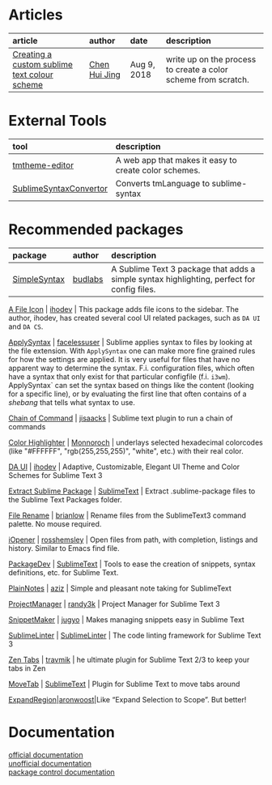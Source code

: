 # Articles
article | author | date | description
:-------|:-------|:-----|:-----------
[Creating a custom sublime text colour scheme](https://www.chenhuijing.com/blog/creating-a-custom-sublime-text-colour-scheme/) | [Chen Hui Jing](https://www.chenhuijing.com) | Aug 9, 2018 | write up on the process to create a color scheme from scratch.

# External Tools
tool | description
:--- |:-----------
[tmtheme-editor](https://tmtheme-editor.herokuapp.com/#!/editor/theme/Monokai) | A web app that makes it easy to create color schemes.  
[SublimeSyntaxConvertor](https://github.com/aziz/SublimeSyntaxConvertor) | Converts tmLanguage to sublime-syntax
   

# Recommended packages
package | author | description
:------ |:------ |:-----------
[SimpleSyntax](https://github.com/budlabs/SimpleSyntax) | [budlabs](https://github.com/budlabs) | A Sublime Text 3 package that adds a simple syntax highlighting, perfect for config files.

[A File Icon](https://github.com/ihodev/a-file-icon) | [ihodev](https://github.com/ihodev) | This package adds file icons to the sidebar. The author, ihodev, has created several cool UI related packages, such as `DA UI` and `DA CS`.

[ApplySyntax](https://github.com/facelessuser/ApplySyntax) | [facelessuser](https://github.com/facelessuser) | Sublime applies syntax to files by looking at the file extension. With `ApplySyntax` one can make more fine grained rules for how the settings are applied. It is very useful for files that have no apparent way to determine the syntax. F.i. configuration files, which often have a syntax that only exist for that particular configfile (f.i. `i3wm`). ApplySyntax` can set the syntax based on things like the content (looking for a specific line), or by evaluating the first line that often contains of a *shebang* that tells what syntax to use.

[Chain of Command](https://github.com/jisaacks/ChainOfCommand) | [jisaacks](https://github.com/jisaacks) | Sublime text plugin to run a chain of commands

[Color Highlighter](https://github.com/Monnoroch/ColorHighlighter) | [Monnoroch](https://github.com/Monnoroch/ColorHighlighter) | underlays selected hexadecimal colorcodes (like "#FFFFFF", "rgb(255,255,255)", "white", etc.) with their real color.

[DA UI](https://github.com/ihodev/sublime-da-ui) | [ihodev](https://github.com/ihodev) | Adaptive, Customizable, Elegant UI Theme and Color Schemes for Sublime Text 3

[Extract Sublime Package](https://github.com/SublimeText/ExtractSublimePackage) | [SublimeText](https://github.com/SublimeText) | Extract .sublime-package files to the Sublime Text Packages folder.

[File Rename](https://github.com/brianlow/FileRename) | [brianlow](https://github.com/brianlow) | Rename files from the SublimeText3 command palette. No mouse required.

[iOpener](https://github.com/rosshemsley/iOpener) | [rosshemsley](https://github.com/rosshemsley) | Open files from path, with completion, listings and history. Similar to Emacs find file.

[PackageDev](https://github.com/SublimeText/PackageDev) | [SublimeText](https://github.com/SublimeText) | Tools to ease the creation of snippets, syntax definitions, etc. for Sublime Text.

[PlainNotes](https://github.com/aziz/PlainNotes) | [aziz](https://github.com/aziz) | Simple and pleasant note taking for SublimeText

[ProjectManager](https://github.com/randy3k/ProjectManager) | [randy3k](https://github.com/randy3k) | Project Manager for Sublime Text 3

[SnippetMaker](https://github.com/jugyo/SublimeSnippetMaker) | [jugyo](https://github.com/jugyo) | Makes managing snippets easy in Sublime Text

[SublimeLinter](http://www.sublimelinter.com/en/stable/) | [SublimeLinter](https://github.com/SublimeLinter) | The code linting framework for Sublime Text 3

[Zen Tabs](https://github.com/travmik/ZenTabs) | [travmik](https://github.com/travmik) | he ultimate plugin for Sublime Text 2/3 to keep your tabs in Zen

[MoveTab](https://github.com/SublimeText/MoveTab) | [SublimeText](https://github.com/SublimeText) | Plugin for Sublime Text to move tabs around

[ExpandRegion](https://github.com/aronwoost/sublime-expand-region)|[aronwoost](https://github.com/aronwoost)|Like “Expand Selection to Scope”. But better!


# Documentation
[official documentation](https://www.sublimetext.com/docs/3/)  
[unofficial documentation](http://docs.sublimetext.info/en/latest/)  
[package control documentation](https://packagecontrol.io/docs)  
